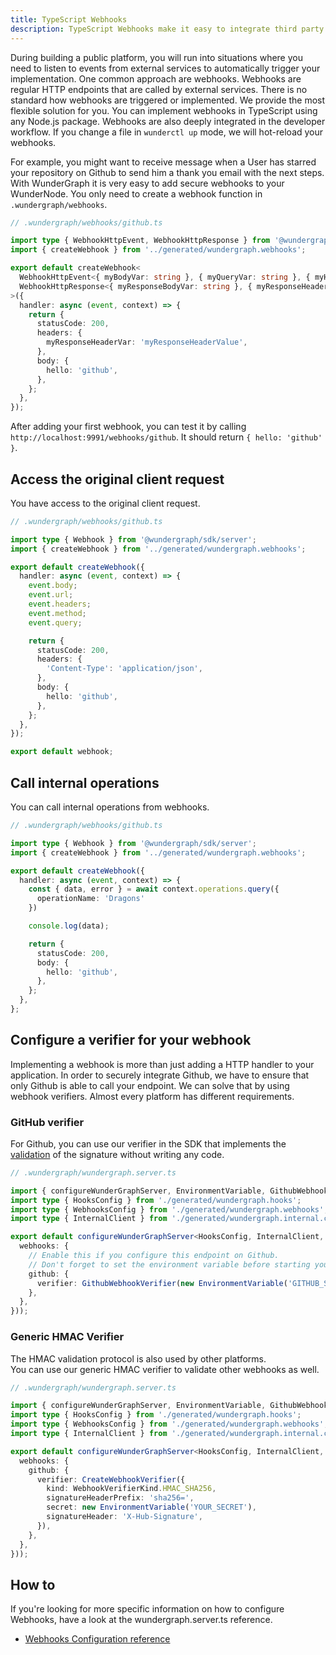 ```yaml
---
title: TypeScript Webhooks
description: TypeScript Webhooks make it easy to integrate third party applications. With WunderGraph, you're able to use TypeScript to make this as easy and secure as possible.
---
```


During building a public platform, you will run into situations where you need to listen to events from external services to automatically trigger your implementation. One common approach are webhooks.
Webhooks are regular HTTP endpoints that are called by external services. There is no standard how webhooks are triggered or implemented. We provide the most flexible solution for you.
You can implement webhooks in TypeScript using any Node.js package. Webhooks are also deeply integrated in the developer workflow. If you change a file in `wunderctl up` mode, we will hot-reload your webhooks.

For example, you might want to receive message when a User has starred your repository on Github to send him a thank you email with the next steps. With WunderGraph it is very easy to add secure webhooks to your WunderNode. You only need to create a webhook function in `.wundergraph/webhooks`.

```typescript
// .wundergraph/webhooks/github.ts

import type { WebhookHttpEvent, WebhookHttpResponse } from '@wundergraph/sdk/server';
import { createWebhook } from '../generated/wundergraph.webhooks';

export default createWebhook<
  WebhookHttpEvent<{ myBodyVar: string }, { myQueryVar: string }, { myHeaderVar: string }>,
  WebhookHttpResponse<{ myResponseBodyVar: string }, { myResponseHeaderVar: string }>
>({
  handler: async (event, context) => {
    return {
      statusCode: 200,
      headers: {
        myResponseHeaderVar: 'myResponseHeaderValue',
      },
      body: {
        hello: 'github',
      },
    };
  },
});
```

After adding your first webhook, you can test it by calling `http://localhost:9991/webhooks/github`. It should return `{ hello: 'github' }`.

## Access the original client request

You have access to the original client request.

```typescript
// .wundergraph/webhooks/github.ts

import type { Webhook } from '@wundergraph/sdk/server';
import { createWebhook } from '../generated/wundergraph.webhooks';

export default createWebhook({
  handler: async (event, context) => {
    event.body;
    event.url;
    event.headers;
    event.method;
    event.query;

    return {
      statusCode: 200,
      headers: {
        'Content-Type': 'application/json',
      },
      body: {
        hello: 'github',
      },
    };
  },
});

export default webhook;
```

## Call internal operations

You can call internal operations from webhooks.

```typescript
// .wundergraph/webhooks/github.ts

import type { Webhook } from '@wundergraph/sdk/server';
import { createWebhook } from '../generated/wundergraph.webhooks';

export default createWebhook({
  handler: async (event, context) => {
    const { data, error } = await context.operations.query({
      operationName: 'Dragons'
    })

    console.log(data);

    return {
      statusCode: 200,
      body: {
        hello: 'github',
      },
    };
  },
};
```

## Configure a verifier for your webhook

Implementing a webhook is more than just adding a HTTP handler to your application. In order to securely integrate Github, we have to ensure that only Github is able to call your endpoint. We can solve that by using webhook verifiers. Almost every platform has different requirements.

### GitHub verifier

For Github, you can use our verifier in the SDK that implements the [validation](https://docs.github.com/en/developers/webhooks-and-events/webhooks/securing-your-webhooks) of the signature without writing any code.

```typescript
// .wundergraph/wundergraph.server.ts

import { configureWunderGraphServer, EnvironmentVariable, GithubWebhookVerifier } from '@wundergraph/sdk/server';
import type { HooksConfig } from './generated/wundergraph.hooks';
import type { WebhooksConfig } from './generated/wundergraph.webhooks';
import type { InternalClient } from './generated/wundergraph.internal.client';

export default configureWunderGraphServer<HooksConfig, InternalClient, WebhooksConfig>(() => ({
  webhooks: {
    // Enable this if you configure this endpoint on Github.
    // Don't forget to set the environment variable before starting your WunderNode
    github: {
      verifier: GithubWebhookVerifier(new EnvironmentVariable('GITHUB_SECRET')),
    },
  },
}));
```

### Generic HMAC Verifier

The HMAC validation protocol is also used by other platforms.  
You can use our generic HMAC verifier to validate other webhooks as well.

```typescript
// .wundergraph/wundergraph.server.ts

import { configureWunderGraphServer, EnvironmentVariable, GithubWebhookVerifier } from '@wundergraph/sdk/server';
import type { HooksConfig } from './generated/wundergraph.hooks';
import type { WebhooksConfig } from './generated/wundergraph.webhooks';
import type { InternalClient } from './generated/wundergraph.internal.client';

export default configureWunderGraphServer<HooksConfig, InternalClient, WebhooksConfig>(() => ({
  webhooks: {
    github: {
      verifier: CreateWebhookVerifier({
        kind: WebhookVerifierKind.HMAC_SHA256,
        signatureHeaderPrefix: 'sha256=',
        secret: new EnvironmentVariable('YOUR_SECRET'),
        signatureHeader: 'X-Hub-Signature',
      }),
    },
  },
}));
```

## How to

If you're looking for more specific information on how to configure Webhooks,
have a look at the wundergraph.server.ts reference.

- [Webhooks Configuration reference](/docs/wundergraph-server-reference/webhooks)
